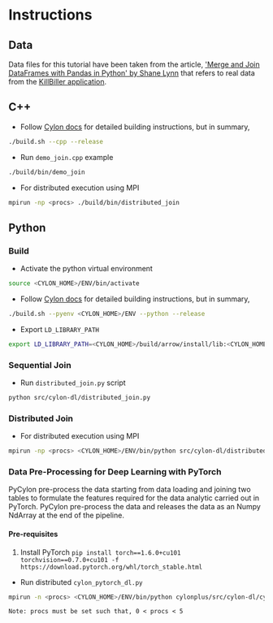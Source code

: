 # Instructions 

## Data 

Data files for this tutorial have been taken from the article, ['Merge and Join DataFrames with
 Pandas in Python' by Shane Lynn](https://www.shanelynn.ie/merge-join-dataframes-python-pandas-index-1/) 
 that refers to  real data from the [KillBiller application](http://www.killbiller.com/).  

## C++ 

- Follow [Cylon docs](https://cylondata.org/docs/) for detailed building instructions, but in summary,  
```bash
./build.sh --cpp --release
```

- Run `demo_join.cpp` example 
```bash
./build/bin/demo_join
```

- For distributed execution using MPI 
```bash
mpirun -np <procs> ./build/bin/distributed_join
```

## Python 

### Build

- Activate the python virtual environment 
```bash
source <CYLON_HOME>/ENV/bin/activate 
```

- Follow [Cylon docs](https://cylondata.org/docs/) for detailed building instructions, but in summary,  
 ```bash
 ./build.sh --pyenv <CYLON_HOME>/ENV --python --release
 ```

- Export `LD_LIBRARY_PATH`
```bash
export LD_LIBRARY_PATH=<CYLON_HOME>/build/arrow/install/lib:<CYLON_HOME>/build/lib:$LD_LIBRARY_PATH
```

### Sequential Join

- Run `distributed_join.py` script
```bash
python src/cylon-dl/distributed_join.py
```

### Distributed Join

- For distributed execution using MPI 
```bash
mpirun -np <procs> <CYLON_HOME>/ENV/bin/python src/cylon-dl/distributed_join.py
```

### Data Pre-Processing for Deep Learning with PyTorch

PyCylon pre-process the data starting from data loading and joining two tables
to formulate the features required for the data analytic carried out in PyTorch. 
PyCylon pre-process the data and releases the data as an Numpy NdArray at 
the end of the pipeline. 

#### Pre-requisites

1. Install PyTorch `pip install torch==1.6.0+cu101 torchvision==0.7.0+cu101 -f https://download.pytorch.org/whl/torch_stable.html`


 - Run distributed `cylon_pytorch_dl.py`
 
```bash
mpirun -n <procs> <CYLON_HOME>/ENV/bin/python cylonplus/src/cylon-dl/cylon_pytorch_dl.py
```

`Note: procs must be set such that, 0 < procs < 5`